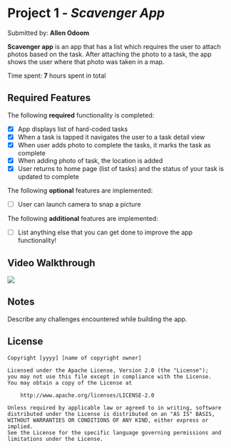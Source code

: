 # Project 1 - *Scavenger App*

Submitted by: **Allen Odoom**

**Scavenger app** is an app that has a list which requires the user to attach photos based on the task. After attaching the photo to a task, the app shows the user where that photo was taken in a map.

Time spent: **7** hours spent in total

## Required Features

The following **required** functionality is completed:

- [x] App displays list of hard-coded tasks
- [x] When a task is tapped it navigates the user to a task detail view
- [x] When user adds photo to complete the tasks, it marks the task as complete
- [x] When adding photo of task, the location is added
- [x] User returns to home page (list of tasks) and the status of your task is updated to complete
 
The following **optional** features are implemented:

- [ ] User can launch camera to snap a picture	

The following **additional** features are implemented:

- [ ] List anything else that you can get done to improve the app functionality!

## Video Walkthrough

<div>
    <a href="https://www.loom.com/share/6c5cab6ed924464f8966afb1c570c3b2">
    </a>
    <a href="https://www.loom.com/share/6c5cab6ed924464f8966afb1c570c3b2">
      <img style="max-width:300px;" src="https://cdn.loom.com/sessions/thumbnails/6c5cab6ed924464f8966afb1c570c3b2-with-play.gif">
    </a>
  </div>

## Notes

Describe any challenges encountered while building the app.

## License

    Copyright [yyyy] [name of copyright owner]

    Licensed under the Apache License, Version 2.0 (the "License");
    you may not use this file except in compliance with the License.
    You may obtain a copy of the License at

        http://www.apache.org/licenses/LICENSE-2.0

    Unless required by applicable law or agreed to in writing, software
    distributed under the License is distributed on an "AS IS" BASIS,
    WITHOUT WARRANTIES OR CONDITIONS OF ANY KIND, either express or implied.
    See the License for the specific language governing permissions and
    limitations under the License.
